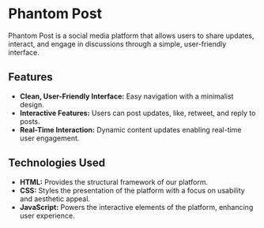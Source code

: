 # Phantom Post

Phantom Post is a social media platform that allows users to share updates, interact, and engage in discussions through a simple, user-friendly interface.

## Features

- **Clean, User-Friendly Interface:** Easy navigation with a minimalist design.
- **Interactive Features:** Users can post updates, like, retweet, and reply to posts.
- **Real-Time Interaction:** Dynamic content updates enabling real-time user engagement.

## Technologies Used

- **HTML:** Provides the structural framework of our platform.
- **CSS:** Styles the presentation of the platform with a focus on usability and aesthetic appeal.
- **JavaScript:** Powers the interactive elements of the platform, enhancing user experience.
